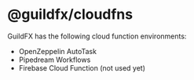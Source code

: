 # @guildfx/cloudfns

GuildFX has the following cloud function environments:

- OpenZeppelin AutoTask
- Pipedream Workflows
- Firebase Cloud Function (not used yet)

